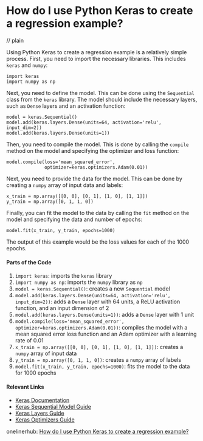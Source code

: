# How do I use Python Keras to create a regression example?
// plain

Using Python Keras to create a regression example is a relatively simple process. First, you need to import the necessary libraries. This includes `keras` and `numpy`:
```
import keras
import numpy as np
```

Next, you need to define the model. This can be done using the `Sequential` class from the `keras` library. The model should include the necessary layers, such as `Dense` layers and an activation function:
```
model = keras.Sequential()
model.add(keras.layers.Dense(units=64, activation='relu', input_dim=2))
model.add(keras.layers.Dense(units=1))
```

Then, you need to compile the model. This is done by calling the `compile` method on the model and specifying the optimizer and loss function:
```
model.compile(loss='mean_squared_error',
              optimizer=keras.optimizers.Adam(0.01))
```

Next, you need to provide the data for the model. This can be done by creating a `numpy` array of input data and labels:
```
x_train = np.array([[0, 0], [0, 1], [1, 0], [1, 1]])
y_train = np.array([0, 1, 1, 0])
```

Finally, you can fit the model to the data by calling the `fit` method on the model and specifying the data and number of epochs:
```
model.fit(x_train, y_train, epochs=1000)
```

The output of this example would be the loss values for each of the 1000 epochs.

#### Parts of the Code

1. `import keras`: imports the `keras` library
2. `import numpy as np`: imports the `numpy` library as `np`
3. `model = keras.Sequential()`: creates a new `Sequential` model
4. `model.add(keras.layers.Dense(units=64, activation='relu', input_dim=2))`: adds a `Dense` layer with 64 units, a ReLU activation function, and an input dimension of 2
5. `model.add(keras.layers.Dense(units=1))`: adds a `Dense` layer with 1 unit
6. `model.compile(loss='mean_squared_error', optimizer=keras.optimizers.Adam(0.01))`: compiles the model with a mean squared error loss function and an Adam optimizer with a learning rate of 0.01
7. `x_train = np.array([[0, 0], [0, 1], [1, 0], [1, 1]])`: creates a `numpy` array of input data
8. `y_train = np.array([0, 1, 1, 0])`: creates a `numpy` array of labels
9. `model.fit(x_train, y_train, epochs=1000)`: fits the model to the data for 1000 epochs

#### Relevant Links

- [Keras Documentation](https://keras.io/)
- [Keras Sequential Model Guide](https://keras.io/getting-started/sequential-model-guide/)
- [Keras Layers Guide](https://keras.io/layers/core/)
- [Keras Optimizers Guide](https://keras.io/optimizers/)

onelinerhub: [How do I use Python Keras to create a regression example?](https://onelinerhub.com/python-keras/how-do-i-use-python-keras-to-create-a-regression-example)